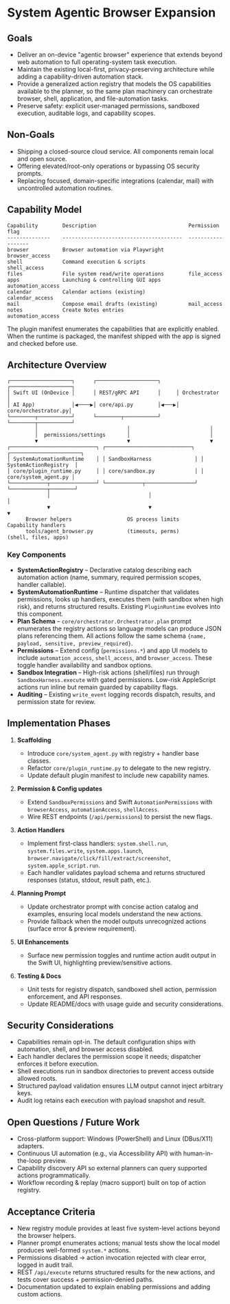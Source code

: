 # System Agentic Browser Expansion

## Goals

- Deliver an on-device "agentic browser" experience that extends beyond web automation to full operating-system task execution.
- Maintain the existing local-first, privacy-preserving architecture while adding a capability-driven automation stack.
- Provide a generalized action registry that models the OS capabilities available to the planner, so the same plan machinery can orchestrate browser, shell, application, and file-automation tasks.
- Preserve safety: explicit user-managed permissions, sandboxed execution, auditable logs, and capability scopes.

## Non-Goals

- Shipping a closed-source cloud service. All components remain local and open source.
- Offering elevated/root-only operations or bypassing OS security prompts.
- Replacing focused, domain-specific integrations (calendar, mail) with uncontrolled automation routines.

## Capability Model

```
Capability        Description                              Permission flag
--------------    ---------------------------------------  ------------------
browser           Browser automation via Playwright        browser_access
shell             Command execution & scripts              shell_access
files             File system read/write operations        file_access
apps              Launching & controlling GUI apps         automation_access
calendar          Calendar actions (existing)              calendar_access
mail              Compose email drafts (existing)          mail_access
notes             Create Notes entries                     automation_access
```

The plugin manifest enumerates the capabilities that are explicitly enabled. When the runtime is packaged, the manifest shipped with the app is signed and checked before use.

## Architecture Overview

```
┌────────────────────┐      ┌────────────────────┐     ┌────────────────────┐
│ Swift UI (OnDevice │      │ REST/gRPC API      │     │ Orchestrator       │
│ AI App)            │◀────▶│ core/api.py        │◀───▶│ core/orchestrator.py│
└────────┬───────────┘      └────────┬───────────┘     └────────┬───────────┘
         │                             │                          │
         │  permissions/settings       │                          │
         ▼                             ▼                          ▼
┌────────────────────────────┐ ┌────────────────────────────┐ ┌───────────────────────┐
│ SystemAutomationRuntime    │ │ SandboxHarness              │ │ SystemActionRegistry  │
│ core/plugin_runtime.py     │ │ core/sandbox.py             │ │ core/system_agent.py │
└────────────┬───────────────┘ └────────────┬────────────────┘ └────────────┬────────┘
             │                                │                               │
             ▼                                ▼                               ▼
      Browser helpers                  OS process limits             Capability handlers
      tools/agent_browser.py           (timeouts, perms)             (shell, files, apps)
```

### Key Components

- **SystemActionRegistry** – Declarative catalog describing each automation action (name, summary, required permission scopes, handler callable).
- **SystemAutomationRuntime** – Runtime dispatcher that validates permissions, looks up handlers, executes them (with sandbox when high risk), and returns structured results. Existing `PluginRuntime` evolves into this component.
- **Plan Schema** – `core/orchestrator.Orchestrator.plan` prompt enumerates the registry actions so language models can produce JSON plans referencing them. All actions follow the same schema `{name, payload, sensitive, preview_required}`.
- **Permissions** – Extend config (`permissions.*`) and app UI models to include `automation_access`, `shell_access`, and `browser_access`. These toggle handler availability and sandbox options.
- **Sandbox Integration** – High-risk actions (shell/files) run through `SandboxHarness.execute` with gated permissions. Low-risk AppleScript actions run inline but remain guarded by capability flags.
- **Auditing** – Existing `write_event` logging records dispatch, results, and permission state for review.

## Implementation Phases

1. **Scaffolding**
   - Introduce `core/system_agent.py` with registry + handler base classes.
   - Refactor `core/plugin_runtime.py` to delegate to the new registry.
   - Update default plugin manifest to include new capability names.

2. **Permission & Config updates**
   - Extend `SandboxPermissions` and Swift `AutomationPermissions` with `browserAccess`, `automationAccess`, `shellAccess`.
   - Wire REST endpoints (`/api/permissions`) to persist the new flags.

3. **Action Handlers**
   - Implement first-class handlers: `system.shell.run`, `system.files.write`, `system.apps.launch`, `browser.navigate/click/fill/extract/screenshot`, `system.apple_script.run`.
   - Each handler validates payload schema and returns structured responses (status, stdout, result path, etc.).

4. **Planning Prompt**
   - Update orchestrator prompt with concise action catalog and examples, ensuring local models understand the new actions.
   - Provide fallback when the model outputs unrecognized actions (surface error & preview requirement).

5. **UI Enhancements**
   - Surface new permission toggles and runtime action audit output in the Swift UI, highlighting preview/sensitive actions.

6. **Testing & Docs**
   - Unit tests for registry dispatch, sandboxed shell action, permission enforcement, and API responses.
   - Update README/docs with usage guide and security considerations.

## Security Considerations

- Capabilities remain opt-in. The default configuration ships with automation, shell, and browser access disabled.
- Each handler declares the permission scope it needs; dispatcher enforces it before execution.
- Shell executions run in sandbox directories to prevent access outside allowed roots.
- Structured payload validation ensures LLM output cannot inject arbitrary keys.
- Audit log retains each execution with payload snapshot and result.

## Open Questions / Future Work

- Cross-platform support: Windows (PowerShell) and Linux (DBus/X11) adapters.
- Continuous UI automation (e.g., via Accessibility API) with human-in-the-loop preview.
- Capability discovery API so external planners can query supported actions programmatically.
- Workflow recording & replay (macro support) built on top of action registry.

## Acceptance Criteria

- New registry module provides at least five system-level actions beyond the browser helpers.
- Planner prompt enumerates actions; manual tests show the local model produces well-formed `system.*` actions.
- Permissions disabled → action invocation rejected with clear error, logged in audit trail.
- REST `/api/execute` returns structured results for the new actions, and tests cover success + permission-denied paths.
- Documentation updated to explain enabling permissions and adding custom actions.
